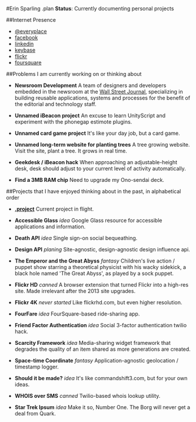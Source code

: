 #Erin Sparling .plan
**Status**: Currently documenting personal projects

##Internet Presence
* [@everyplace](http://twitter.com/everyplace)
* [facebook](https://facebook.com/erinsparling)
* [linkedin](http://linkedin.com/in/erinsparling)
* [keybase](https://keybase.io/everyplace)
* [flickr](http://flickr.com/everyplace)
* [foursquare](http://foursquare.com/everyplace)

##Problems I am currently working on or thinking about

* **Newsroom Development** A team of designers and developers
embedded in the newsroom at the [Wall Street Journal](http://wsj.com),
specializing in building reusable applications, systems and
processes for the benefit of the editorial and technology staff.

* **Unnamed iBeacon project** An excuse to learn UnityScript and
experiment with the phonegap estimote plugins.

* **Unnamed card game project** It's like your day job, but a card game.

* **Unnamed long-term website for planting trees** A tree growing website.
Visit the site, plant a tree. It grows in real time.

* **Geekdesk / iBeacon hack** When approaching an adjustable-height desk,
desk should adjust to your current level of activity automatically.

* **Find a 3MB RAM chip** Need to upgrade my Ono-sendai deck.


##Projects that I have enjoyed thinking about in the past, in alphabetical order

* [**.project**](/.project) Current project in flight.

* **Accessible Glass** *idea* Google Glass resource for accessible applications
and information.

* **Death API** *idea* Single sign-on social bequeathing.

* **Design API** *planing* Site-agnostic, design-agnostic design influence api.

* **The Emperor and the Great Abyss** *fantasy* Children's live action / puppet
show starring a theoretical physicist with his wacky sidekick, a black hole
named 'The Great Abyss', as played by a sock puppet.

* **Flickr HD** *canned* A browser extension that turned Flickr into a high-res
site. Made irrelevant after the 2013 site upgrades.

* **Flickr 4K** *never started* Like flickrhd.com, but even higher resolution.

* **FourFare** *idea* FourSquare-based ride-sharing app.

* **Friend Factor Authentication** *idea* Social 3-factor authentication twilio
hack.

* **Scarcity Framework** *idea* Media-sharing widget framework that degrades
the quality of an item shared as more generations are created.

* **Space-time Coordinate** *fantasy* Application-agnostic geolocation /
timestamp logger.

* **Should it be made?** *idea* It's like commandshift3.com, but for your own
ideas.

* **WHOIS over SMS** *canned* Twilio-based whois lookup utility.

* **Star Trek Ipsum** *idea* Make it so, Number One. The Borg will never get a
deal from Quark.
